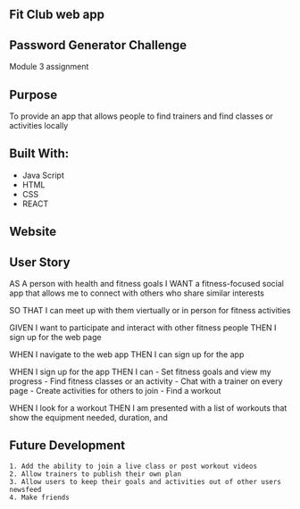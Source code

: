 ## Fit Club web app
## Password Generator Challenge
Module 3 assignment

## Purpose
To provide an app that allows people to find trainers and find classes or activities locally

## Built With:

* Java Script
* HTML
* CSS
* REACT

## Website



## User Story

AS A person with health and fitness goals
I WANT a fitness-focused social app that allows me to connect with others who
share similar interests

SO THAT I can meet up with them viertually or in person for fitness activities

GIVEN I want to participate and interact with other fitness people
THEN I sign up for the web page

WHEN I navigate to the web app
THEN I can sign up for the app

WHEN I sign up for the app
THEN I can 
    - Set fitness goals and view my progress
    - Find fitness classes or an activity
    - Chat with a trainer on every page
    - Create activities for others to join
    - Find a workout

WHEN I look for a workout
THEN I am presented with a list of workouts that show the equipment needed, duration, and 

## Future Development

    1. Add the ability to join a live class or post workout videos
    2. Allow trainers to publish their own plan
    3. Allow users to keep their goals and activities out of other users newsfeed
    4. Make friends



